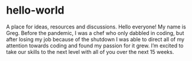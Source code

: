 # hello-world
A place for ideas, resources and discussions. 
Hello everyone! My name is Greg. Before the pandemic, I was a chef who only dabbled in coding, but after losing my job because of the shutdown I was able to direct all of my attention towards coding and found my passion for it grew. I’m excited to take our skills to the next level with all of you over the next 15 weeks.
